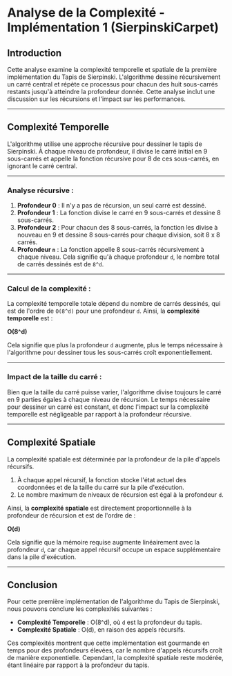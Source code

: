 # Analyse de la Complexité - Implémentation 1 (SierpinskiCarpet)

## Introduction

Cette analyse examine la complexité temporelle et spatiale de la première implémentation du Tapis de Sierpinski. L'algorithme dessine récursivement un carré central et répète ce processus pour chacun des huit sous-carrés restants jusqu'à atteindre la profondeur donnée. Cette analyse inclut une discussion sur les récursions et l'impact sur les performances.

---

## Complexité Temporelle

L'algorithme utilise une approche récursive pour dessiner le tapis de Sierpinski. À chaque niveau de profondeur, il divise le carré initial en 9 sous-carrés et appelle la fonction récursive pour 8 de ces sous-carrés, en ignorant le carré central.

---

### Analyse récursive :

1. **Profondeur 0** : Il n'y a pas de récursion, un seul carré est dessiné.
2. **Profondeur 1** : La fonction divise le carré en 9 sous-carrés et dessine 8 sous-carrés.
3. **Profondeur 2** : Pour chacun des 8 sous-carrés, la fonction les divise à nouveau en 9 et dessine 8 sous-carrés pour chaque division, soit 8 x 8 carrés.
4. **Profondeur `n`** : La fonction appelle 8 sous-carrés récursivement à chaque niveau. Cela signifie qu'à chaque profondeur `d`, le nombre total de carrés dessinés est de `8^d`.

---

### Calcul de la complexité :

La complexité temporelle totale dépend du nombre de carrés dessinés, qui est de l'ordre de `O(8^d)` pour une profondeur `d`. Ainsi, la **complexité temporelle** est :

**O(8^d)**

Cela signifie que plus la profondeur `d` augmente, plus le temps nécessaire à l'algorithme pour dessiner tous les sous-carrés croît exponentiellement.

---

### Impact de la taille du carré :

Bien que la taille du carré puisse varier, l'algorithme divise toujours le carré en 9 parties égales à chaque niveau de récursion. Le temps nécessaire pour dessiner un carré est constant, et donc l'impact sur la complexité temporelle est négligeable par rapport à la profondeur récursive.

---

## Complexité Spatiale

La complexité spatiale est déterminée par la profondeur de la pile d'appels récursifs.

1. À chaque appel récursif, la fonction stocke l'état actuel des coordonnées et de la taille du carré sur la pile d'exécution.
2. Le nombre maximum de niveaux de récursion est égal à la profondeur `d`.

Ainsi, la **complexité spatiale** est directement proportionnelle à la profondeur de récursion et est de l'ordre de :

**O(d)**

Cela signifie que la mémoire requise augmente linéairement avec la profondeur `d`, car chaque appel récursif occupe un espace supplémentaire dans la pile d'exécution.

---

## Conclusion

Pour cette première implémentation de l'algorithme du Tapis de Sierpinski, nous pouvons conclure les complexités suivantes :

- **Complexité Temporelle** : O(8^d), où `d` est la profondeur du tapis.
- **Complexité Spatiale** : O(d), en raison des appels récursifs.

Ces complexités montrent que cette implémentation est gourmande en temps pour des profondeurs élevées, car le nombre d'appels récursifs croît de manière exponentielle. Cependant, la complexité spatiale reste modérée, étant linéaire par rapport à la profondeur du tapis.
